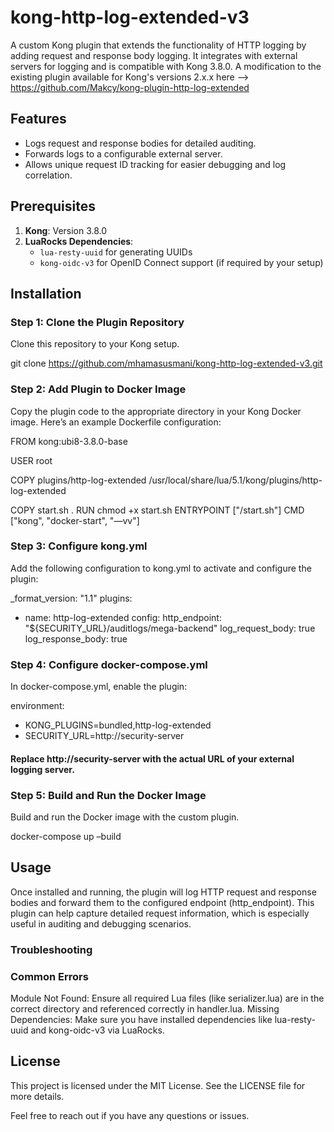 # kong-http-log-extended-v3

A custom Kong plugin that extends the functionality of HTTP logging by adding request and response body logging. It integrates with external servers for logging and is compatible with Kong 3.8.0. A modification to the existing plugin available for Kong's versions 2.x.x here --> https://github.com/Makcy/kong-plugin-http-log-extended

## Features

- Logs request and response bodies for detailed auditing.
- Forwards logs to a configurable external server.
- Allows unique request ID tracking for easier debugging and log correlation.

## Prerequisites

1. **Kong**: Version 3.8.0
2. **LuaRocks Dependencies**:
   - `lua-resty-uuid` for generating UUIDs
   - `kong-oidc-v3` for OpenID Connect support (if required by your setup)

## Installation

### Step 1: Clone the Plugin Repository

Clone this repository to your Kong setup.

git clone https://github.com/mhamasusmani/kong-http-log-extended-v3.git

### Step 2: Add Plugin to Docker Image

Copy the plugin code to the appropriate directory in your Kong Docker image. Here’s an example Dockerfile configuration:


FROM kong:ubi8-3.8.0-base

USER root

COPY plugins/http-log-extended /usr/local/share/lua/5.1/kong/plugins/http-log-extended

COPY start.sh .
RUN chmod +x start.sh
ENTRYPOINT ["/start.sh"]
CMD ["kong", "docker-start", "—vv"]

### Step 3: Configure kong.yml

Add the following configuration to kong.yml to activate and configure the plugin:


_format_version: "1.1"
plugins:
  - name: http-log-extended
    config:
      http_endpoint: "${SECURITY_URL}/auditlogs/mega-backend"
      log_request_body: true
      log_response_body: true

### Step 4: Configure docker-compose.yml

In docker-compose.yml, enable the plugin:

environment:
  - KONG_PLUGINS=bundled,http-log-extended
  - SECURITY_URL=http://security-server
#### Replace http://security-server with the actual URL of your external logging server.

### Step 5: Build and Run the Docker Image

Build and run the Docker image with the custom plugin.


docker-compose up –build

## Usage

Once installed and running, the plugin will log HTTP request and response bodies and forward them to the configured endpoint (http_endpoint). This plugin can help capture detailed request information, which is especially useful in auditing and debugging scenarios.

### Troubleshooting

### Common Errors
Module Not Found: Ensure all required Lua files (like serializer.lua) are in the correct directory and referenced correctly in handler.lua.
Missing Dependencies: Make sure you have installed dependencies like lua-resty-uuid and kong-oidc-v3 via LuaRocks.

## License
This project is licensed under the MIT License. See the LICENSE file for more details.

Feel free to reach out if you have any questions or issues.
